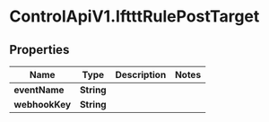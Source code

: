 # ControlApiV1.IftttRulePostTarget

## Properties

Name | Type | Description | Notes
------------ | ------------- | ------------- | -------------
**eventName** | **String** |  | 
**webhookKey** | **String** |  | 


